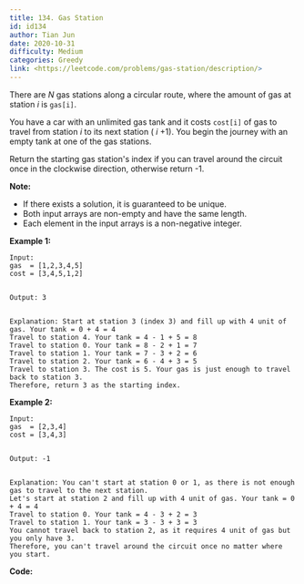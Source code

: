 ```yaml
---
title: 134. Gas Station
id: id134
author: Tian Jun
date: 2020-10-31
difficulty: Medium
categories: Greedy
link: <https://leetcode.com/problems/gas-station/description/>
---
```


There are _N_ gas stations along a circular route, where the amount of gas at
station _i_ is `gas[i]`.

You have a car with an unlimited gas tank and it costs `cost[i]` of gas to
travel from station _i_ to its next station ( _i_ +1). You begin the journey
with an empty tank at one of the gas stations.

Return the starting gas station's index if you can travel around the circuit
once in the clockwise direction, otherwise return -1.

**Note:**

  * If there exists a solution, it is guaranteed to be unique.
  * Both input arrays are non-empty and have the same length.
  * Each element in the input arrays is a non-negative integer.

**Example 1:**
            
	Input:     gas  = [1,2,3,4,5]    cost = [3,4,5,1,2]        
	Output: 3        
	Explanation: Start at station 3 (index 3) and fill up with 4 unit of gas. Your tank = 0 + 4 = 4    Travel to station 4. Your tank = 4 - 1 + 5 = 8    Travel to station 0. Your tank = 8 - 2 + 1 = 7    Travel to station 1. Your tank = 7 - 3 + 2 = 6    Travel to station 2. Your tank = 6 - 4 + 3 = 5    Travel to station 3. The cost is 5. Your gas is just enough to travel back to station 3.    Therefore, return 3 as the starting index.    

**Example 2:**
            
	Input:     gas  = [2,3,4]    cost = [3,4,3]        
	Output: -1        
	Explanation: You can't start at station 0 or 1, as there is not enough gas to travel to the next station.    Let's start at station 2 and fill up with 4 unit of gas. Your tank = 0 + 4 = 4    Travel to station 0. Your tank = 4 - 3 + 2 = 3    Travel to station 1. Your tank = 3 - 3 + 3 = 3    You cannot travel back to station 2, as it requires 4 unit of gas but you only have 3.    Therefore, you can't travel around the circuit once no matter where you start.    


**Code:**
